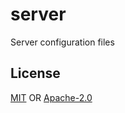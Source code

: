# server
Server configuration files

## License
[MIT](./LICENSE-MIT) OR [Apache-2.0](./LICENSE-APACHE)
